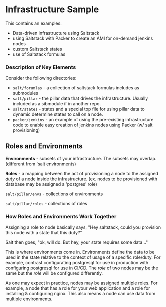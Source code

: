 # Infrastructure Sample

This contains an examples:

- Data-driven infrastructure using Saltstack
- using Saltstack with Packer to create an AMI for on-demand jenkins nodes
- custom Saltstack states
- use of Saltstack formulas

### Description of Key Elements

Consider the following directories:

- `salt/forumlas` - a collection of saltstack formulas includes as submodules
- `salt/pillar` - the pillar data that drives the infrastructure. Usually included as a sibmodule if in another repo.
- `salt/states` - states and a special top file for using pillar data to dynamic determine states to call on a node.
- `packer/jenkins` - an example of using the pre-existing infrastructure code to enable easy creation of jenkins nodes using Packer (w/ salt provisioning)


## Roles and Environments

**Environments** - subsets of your infrastructure. The subsets may overlap. (different from 'salt environments)

**Roles** - a mapping between the act of provisioning a node to the assigned _duty_ of a node inside the infrastructure. (ex. nodes to be provisioned with database may be assigned a 'postgres' role)

`salt/pillar/envs` - collections of environments

`salt/pillar/roles` - collections of roles

### How Roles and Environments Work Together

Assigning a role to node basically says, "Hey saltstack, could you provision this node with a state that this duty?"

Salt then goes, "ok, will do. But hey, your state requires some data..."

This is where environments come in. Environments define the data to be used in the state relative to the context of usage of a specific role/duty. For example, contrast configurating postgresql for use in production with configuring postgresql for use in CI/CD. The _role_ of two nodes may be the same but the _role_ will be configured differently.

As one may expect in practice, nodes may be assigned multiple roles. For example, a node that has a role for your web application and a role for installing & configuring nginx. This also means a node can use data from multiple environments.
